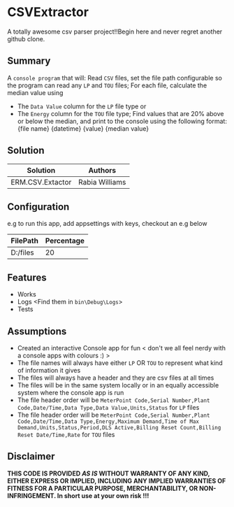 # CSVExtractor

A totally awesome csv parser project!!Begin here and never regret another github clone.

## Summary

A `console program` that will:
Read `CSV` files, set the file path configurable so the program can read any `LP` and `TOU` files;
For each file, calculate the median value using 
-  The `Data Value` column for the `LP` file type or 
-  The `Energy` column for the `TOU` file type;
Find values that are 20% above or below the median, and print to the console using the following format:
{file name} {datetime} {value} {median value}


## Solution

Solution|Authors
--------|-----------
ERM.CSV.Extactor|Rabia Williams

## Configuration 
e.g to run this app, add appsettings with keys, checkout an e.g below

FilePath|Percentage
--------|-----------
D:/files|20

## Features

- Works
- Logs <Find them in `bin\Debug\Logs`>
- Tests  


## Assumptions 

- Created an interactive Console app for fun  < don't we all feel nerdy with a console apps with colours :) >
- The file names will always have either  `LP` OR `TOU` to represent what kind of information it gives
- The files will always have a header and they are csv files at all times 
- The files will be in the same system locally or in an equally accessible system where the console app is run
- The file header order will be `MeterPoint Code,Serial Number,Plant Code,Date/Time,Data Type,Data Value,Units,Status` for `LP` files
- The file header order will be `MeterPoint Code,Serial Number,Plant Code,Date/Time,Data Type,Energy,Maximum Demand,Time of Max Demand,Units,Status,Period,DLS Active,Billing Reset Count,Billing Reset Date/Time,Rate` for `TOU` files


## Disclaimer
**THIS CODE IS PROVIDED *AS IS* WITHOUT WARRANTY OF ANY KIND, EITHER EXPRESS OR IMPLIED, INCLUDING ANY IMPLIED WARRANTIES OF FITNESS FOR A PARTICULAR PURPOSE, MERCHANTABILITY, OR NON-INFRINGEMENT. In short use at your own risk !!!**


